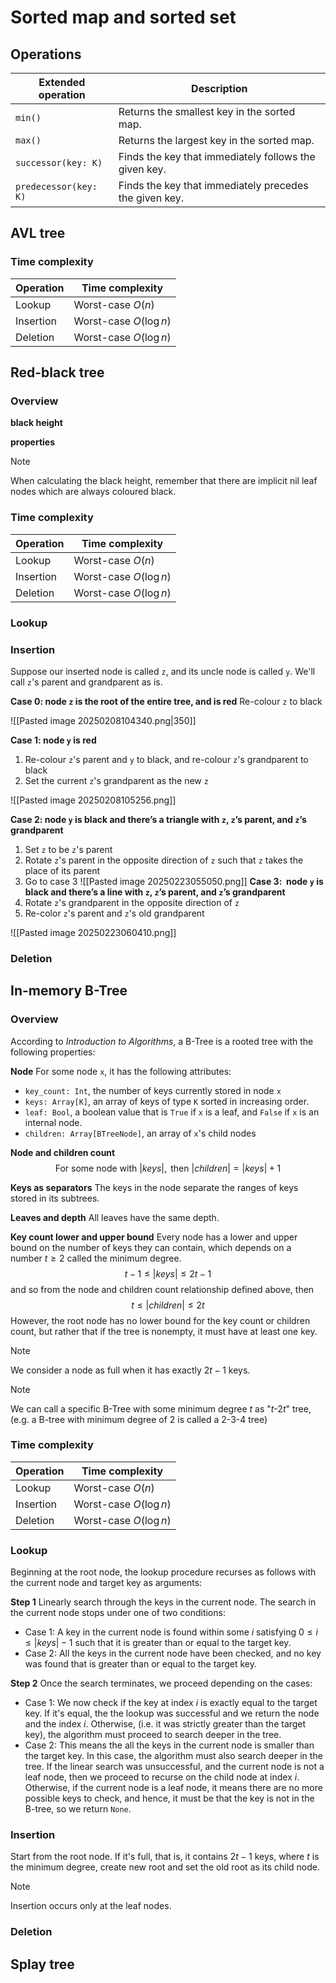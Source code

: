 # Sorted map and sorted set

## Operations

| **Extended operation** | **Description**                                        |
| ---------------------- | ------------------------------------------------------ |
| `min()`                | Returns the smallest key in the sorted map.            |
| `max()`                | Returns the largest key in the sorted map.             |
| `successor(key: K)`    | Finds the key that immediately follows the given key.  |
| `predecessor(key: K)`  | Finds the key that immediately precedes the given key. |

## AVL tree

### Time complexity

| **Operation** | **Time complexity**    |
| ------------- | ---------------------- |
| Lookup        | Worst-case $O(n)$      |
| Insertion     | Worst-case $O(\log n)$ |
| Deletion      | Worst-case $O(\log n)$ |

## Red-black tree

### Overview

**black height**

**properties**

> [!note]
> When calculating the black height, remember that there are implicit $\text{nil}$ leaf nodes which are always coloured black.

### Time complexity

| **Operation** | **Time complexity**    |
| ------------- | ---------------------- |
| Lookup        | Worst-case $O(n)$      |
| Insertion     | Worst-case $O(\log n)$ |
| Deletion      | Worst-case $O(\log n)$ |
### Lookup
### Insertion

Suppose our inserted node is called `z`, and its uncle node is called `y`. We'll call `z`'s parent and grandparent as is.

**Case 0: node `z` is the root of the entire tree, and is red**
Re-colour `z` to black

![[Pasted image 20250208104340.png|350]]

**Case 1: node `y` is red**
1. Re-colour `z`'s parent and `y` to black, and re-colour `z`'s grandparent to black
2. Set the current `z`'s grandparent as the new `z` 

![[Pasted image 20250208105256.png]]

**Case 2: node `y` is black and there’s a triangle with `z`, `z`’s parent, and `z`’s grandparent**
1. Set `z` to be `z`'s parent
2. Rotate `z`'s parent in the opposite direction of `z` such that `z` takes the place of its parent
3. Go to case 3
![[Pasted image 20250223055050.png]]
**Case 3:  node `y` is black and there’s a line with  `z`, `z`’s parent, and `z`’s grandparent**
1. Rotate `z`'s grandparent in the opposite direction of `z`
2. Re-color `z`'s parent and `z`'s old grandparent


![[Pasted image 20250223060410.png]]

### Deletion

## In-memory B-Tree

### Overview

According to *Introduction to Algorithms*, a B-Tree is a rooted tree with the following properties:

**Node**
For some node `x`, it has the following attributes:
- `key_count: Int`, the number of keys currently stored in node `x`
- `keys: Array[K]`, an array of keys of type `K` sorted in increasing order.
- `leaf: Bool`, a boolean value that is `True` if `x` is a leaf, and `False` if `x` is an internal node.
- `children: Array[BTreeNode]`, an array of `x`'s child nodes

**Node and children count**
$$
\text{For some node with } |keys|, \text{ then } |children| = |keys| + 1
$$

**Keys as separators**
The keys in the node separate the ranges of keys stored in its subtrees.

**Leaves and depth**
All leaves have the same depth.

**Key count lower and upper bound**
Every node has a lower and upper bound on the number of keys they can contain, which depends on a number $t \ge 2$ called the minimum degree.
$$
t - 1 \le |keys| \le 2t - 1
$$
and so from the node and children count relationship defined above, then
$$
t \le |children| \le 2t
$$
However, the root node has no lower bound for the key count or children count, but rather that if the tree is nonempty, it must have at least one key.

> [!note]
> We consider a node as full when it has exactly $2t - 1$ keys.

> [!note]
> We can call a specific B-Tree with some minimum degree $t$ as "$t$-$2t$" tree, (e.g. a B-tree with minimum degree of $2$ is called a $2$-$3$-$4$ tree)

### Time complexity

| **Operation** | **Time complexity**    |
| ------------- | ---------------------- |
| Lookup        | Worst-case $O(n)$      |
| Insertion     | Worst-case $O(\log n)$ |
| Deletion      | Worst-case $O(\log n)$ |

### Lookup

Beginning at the root node, the lookup procedure recurses as follows with the current node and target key as arguments:

**Step 1**
Linearly search through the keys in the current node. The search in the current node stops under one of two conditions:
- Case 1: A key in the current node is found within some $i$ satisfying $0 \le i \le |keys| - 1$ such that it is greater than or equal to the target key.
- Case 2: All the keys in the current node have been checked, and no key was found that is greater than or equal to the target key.

**Step 2**
Once the search terminates, we proceed depending on the cases:
- Case 1: We now check if the key at index $i$ is exactly equal to the target key. If it's equal, the the lookup was successful and we return the node and the index $i$. Otherwise, (i.e. it was strictly greater than the target key), the algorithm must proceed to search deeper in the tree.
- Case 2: This means the all the keys in the current node is smaller than the target key. In this case, the algorithm must also search deeper in the tree.
If the linear search was unsuccessful, and the current node is not a leaf node, then we proceed to recurse on the child node at index $i$. Otherwise, if the current node is a leaf node, it means there are no more possible keys to check, and hence, it must be that the key is not in the   B-tree, so we return `None`.

### Insertion

Start from the root node. If it's full, that is, it contains $2t - 1$ keys, where $t$ is the minimum degree, create new root and set the old root as its child node.

>[!note]
> Insertion occurs only at the leaf nodes.

### Deletion

## Splay tree